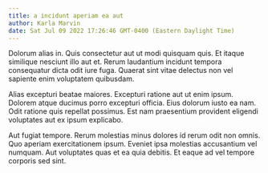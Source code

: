 ```yaml
---
title: a incidunt aperiam ea aut
author: Karla Marvin
date: Sat Jul 09 2022 17:26:46 GMT-0400 (Eastern Daylight Time)
---
```

Dolorum alias in. Quis consectetur aut ut modi quisquam quis. Et itaque similique nesciunt illo aut et. Rerum laudantium incidunt tempora consequatur dicta odit iure fuga. Quaerat sint vitae delectus non vel sapiente enim voluptatem quibusdam.

 Alias excepturi beatae maiores. Excepturi ratione aut ut enim ipsum. Dolorem atque ducimus porro excepturi officia. Eius dolorum iusto ea nam. Odit ratione quis repellat possimus. Est nam praesentium provident eligendi voluptates aut ex ipsum explicabo.

 Aut fugiat tempore. Rerum molestias minus dolores id rerum odit non omnis. Quo aperiam exercitationem ipsum. Eveniet ipsa molestias accusantium vel numquam. Aut voluptates quas et ea quia debitis. Et eaque ad vel tempore corporis sed sint.